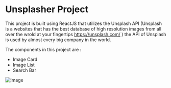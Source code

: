 # Unsplasher Project

This project is built using ReactJS that utilizes the Unsplash API (Unsplash is a websites that has the best database of high resolution images from all over the wrold at your fingertips https://unsplash.com/ ) the API of Unsplash is used by almost every big company in the world.

The components in this project are : 
- Image Card
- Image List
- Search Bar


![image](https://user-images.githubusercontent.com/36306586/60816807-28eef180-a1a3-11e9-9ae5-ded331620cb1.png)
